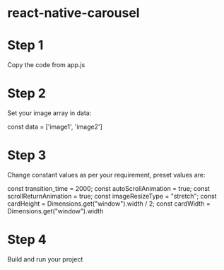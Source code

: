 # react-native-carousel

# Step 1
Copy the code from app.js

# Step 2
Set your image array in data:

const data = ['image1', 'image2']

# Step 3
Change constant values as per your requirement, preset values are:

const transition_time = 2000;
const autoScrollAnimation = true;
const scrollReturnAnimation = true;
const imageResizeType = "stretch";
const cardHeight = Dimensions.get("window").width / 2;
const cardWidth = Dimensions.get("window").width

# Step 4

Build and run your project
